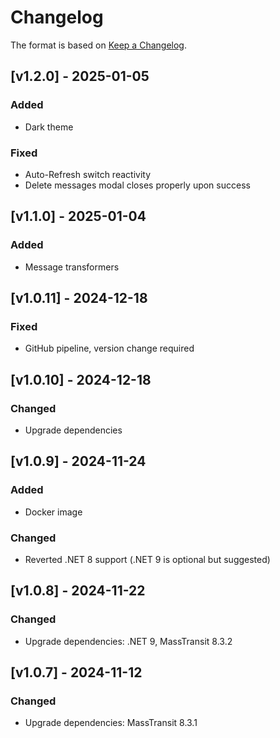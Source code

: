 # Changelog

The format is based on [Keep a Changelog](https://keepachangelog.com/en/1.0.0/).

## [v1.2.0] - 2025-01-05

### Added

- Dark theme

### Fixed

- Auto-Refresh switch reactivity
- Delete messages modal closes properly upon success

## [v1.1.0] - 2025-01-04

### Added

- Message transformers

## [v1.0.11] - 2024-12-18

### Fixed

- GitHub pipeline, version change required

## [v1.0.10] - 2024-12-18

### Changed

- Upgrade dependencies

## [v1.0.9] - 2024-11-24

### Added

- Docker image

### Changed

- Reverted .NET 8 support (.NET 9 is optional but suggested)

## [v1.0.8] - 2024-11-22

### Changed

- Upgrade dependencies: .NET 9, MassTransit 8.3.2

## [v1.0.7] - 2024-11-12

### Changed

- Upgrade dependencies: MassTransit 8.3.1
